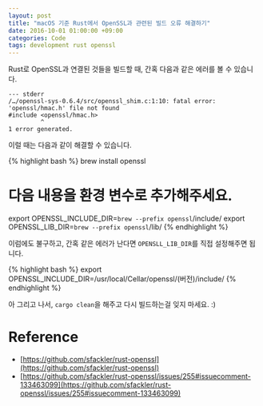 ```yaml
---
layout: post
title: "macOS 기준 Rust에서 OpenSSL과 관련된 빌드 오류 해결하기"
date: 2016-10-01 01:00:00 +09:00
categories: Code
tags: development rust openssl 
---
```


Rust로 OpenSSL과 연결된 것들을 빌드할 때, 간혹 다음과 같은 에러를 볼 수 있습니다.

```
--- stderr
/…/openssl-sys-0.6.4/src/openssl_shim.c:1:10: fatal error: 'openssl/hmac.h' file not found
#include <openssl/hmac.h>
         ^
1 error generated.
```

이럴 때는 다음과 같이 해결할 수 있습니다.

{% highlight bash %}
brew install openssl

 # 다음 내용을 환경 변수로 추가해주세요.
export OPENSSL_INCLUDE_DIR=`brew --prefix openssl`/include/
export OPENSSL_LIB_DIR=`brew --prefix openssl`/lib/
{% endhighlight %}

이럼에도 불구하고, 간혹 같은 에러가 난다면 `OPENSLL_LIB_DIR`를 직접 설정해주면 됩니다.

{% highlight bash %}
export OPENSSL_INCLUDE_DIR=/usr/local/Cellar/openssl/(버전)/include/
{% endhighlight %}

아 그리고 나서, `cargo clean`을 해주고 다시 빌드하는걸 잊지 마세요. :)

# Reference
 - [https://github.com/sfackler/rust-openssl](https://github.com/sfackler/rust-openssl)
 - [https://github.com/sfackler/rust-openssl/issues/255#issuecomment-133463099](https://github.com/sfackler/rust-openssl/issues/255#issuecomment-133463099)
